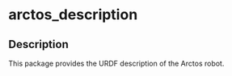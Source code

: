 # arctos_description

## Description

This package provides the URDF description of the Arctos robot.